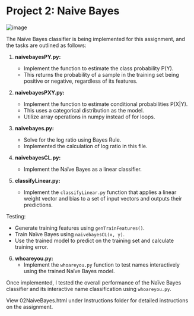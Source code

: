 # Project 2: Naive Bayes
![image](https://github.com/Amanda-L/WashU-ML-Project2-NaiveBayes-2023/assets/52643725/82d65194-2b62-4da3-998d-79136926ffea)


The Naïve Bayes classifier is being implemented for this assignment, and the tasks are outlined as follows:

1. **naivebayesPY.py:**
   - Implement the function to estimate the class probability P(Y).
   - This returns the probability of a sample in the training set being positive or negative, regardless of its features.

2. **naivebayesPXY.py:**
   - Implement the function to estimate conditional probabilities P(X|Y).
   - This uses a categorical distribution as the model.
   - Utilize array operations in numpy instead of for loops.

3. **naivebayes.py:**
   - Solve for the log ratio using Bayes Rule.
   - Implemented the calculation of log ratio in this file.

4. **naivebayesCL.py:**
   - Implement the Naïve Bayes as a linear classifier.

5. **classifyLinear.py:**
   - Implement the `classifyLinear.py` function that applies a linear weight vector and bias to a set of input vectors and outputs their predictions.

Testing:
- Generate training features using `genTrainFeatures()`.
- Train Naïve Bayes using `naivebayesCL(x, y)`.
- Use the trained model to predict on the training set and calculate training error.

6. **whoareyou.py:**
   - Implement the `whoareyou.py` function to test names interactively using the trained Naïve Bayes model.

Once implemented, I tested the overall performance of the Naïve Bayes classifier and its interactive name classification using `whoareyou.py`.


View 02NaiveBayes.html under Instructions folder for detailed instructions on the assignment.
